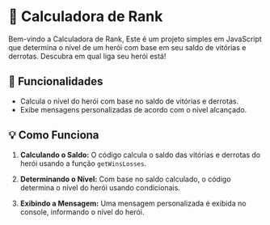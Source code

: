 # 🧮 Calculadora de Rank 

Bem-vindo a Calculadora de Rank, Este é um projeto simples em JavaScript que determina o nível de um herói com base em seu saldo de vitórias e derrotas. Descubra em qual liga seu herói está!

## 🚀 Funcionalidades

- Calcula o nível do herói com base no saldo de vitórias e derrotas.
- Exibe mensagens personalizadas de acordo com o nível alcançado.

## 💡 Como Funciona

1. **Calculando o Saldo:** O código calcula o saldo das vitórias e derrotas do herói usando a função `getWinsLosses`.

2. **Determinando o Nível:** Com base no saldo calculado, o código determina o nível do herói usando condicionais.

3. **Exibindo a Mensagem:** Uma mensagem personalizada é exibida no console, informando o nível do herói.

